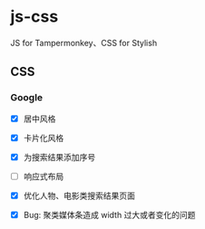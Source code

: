 # js-css
JS for Tampermonkey、CSS for Stylish

## CSS

### Google

- [x] 居中风格

- [x] 卡片化风格

- [x] 为搜索结果添加序号

- [ ] 响应式布局

- [x] 优化人物、电影类搜索结果页面

- [x] Bug: 聚类媒体条造成 width 过大或者变化的问题
